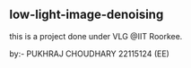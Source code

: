 ## low-light-image-denoising

this is a project done under VLG @IIT Roorkee.

by:-
PUKHRAJ CHOUDHARY
22115124 (EE)

